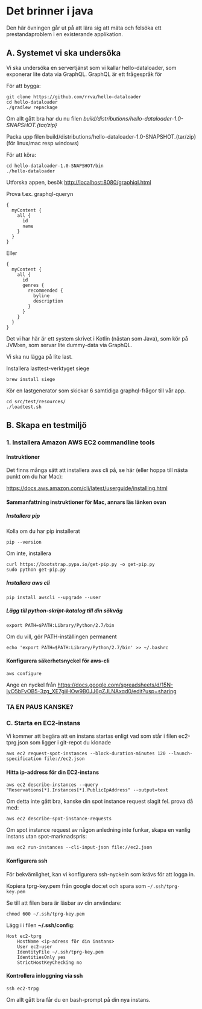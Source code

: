 # Det brinner i java

Den här övningen går ut på att lära sig att mäta och felsöka ett prestandaproblem i en existerande applikation.

## A. Systemet vi ska undersöka

Vi ska undersöka en servertjänst som vi kallar hello-dataloader, som exponerar lite data via GraphQL. GraphQL är ett frågespråk för 

För att bygga:

	git clone https://github.com/rrva/hello-dataloader
	cd hello-dataloader
	./gradlew repackage
	
Om allt gått bra har du nu filen _build/distributions/hello-dataloader-1.0-SNAPSHOT.{tar/zip}_	 		
	
Packa upp filen build/distributions/hello-dataloader-1.0-SNAPSHOT.{tar/zip} (för linux/mac resp windows)	
	
För att köra:

	cd hello-dataloader-1.0-SNAPSHOT/bin
	./hello-dataloader
	
Utforska appen, besök <http://localhost:8080/graphiql.html>

Prova t.ex. graphql-queryn

```	
{
  myContent {
    all {
      id
      name
    }
  }
}
```

Eller

```
{
  myContent {
    all {
      id
      genres {
        recommended {
          byline
          description
        }
      }
    }
  }
}
```	

Det vi har här är ett system skrivet i Kotlin (nästan som Java), som kör på JVM:en, som servar lite dummy-data via GraphQL.

Vi ska nu lägga på lite last.

Installera lasttest-verktyget siege

	brew install siege

Kör en lastgenerator som skickar 6 samtidiga graphql-frågor till vår app.

	cd src/test/resources/
	./loadtest.sh

## B. Skapa en testmiljö

### 1. Installera Amazon AWS EC2 commandline tools

#### Instruktioner

Det finns många sätt att installera aws cli på, se här (eller hoppa till nästa punkt om du har Mac):

<https://docs.aws.amazon.com/cli/latest/userguide/installing.html>

#### Sammanfattning instruktioner för Mac, annars läs länken ovan

##### Installera pip

Kolla om du har pip installerat

	pip --version
	
Om inte, installera

	curl https://bootstrap.pypa.io/get-pip.py -o get-pip.py
	sudo python get-pip.py

##### Installera aws cli

	pip install awscli --upgrade --user

##### Lägg till python-skript-katalog till din sökväg

	export PATH=$PATH:Library/Python/2.7/bin
	
Om du vill, gör PATH-inställingen permanent

	echo 'export PATH=$PATH:Library/Python/2.7/bin' >> ~/.bashrc
	
	
#### Konfigurera säkerhetsnyckel för aws-cli

	aws configure

Ange en nyckel från <https://docs.google.com/spreadsheets/d/15N-IyO5bFvOB5-3zg_XE7giiHOw9B0JJ6gZJLNAxqd0/edit?usp=sharing>
		
	 		
	

### TA EN PAUS KANSKE?

	 		
### C. Starta en EC2-instans

Vi kommer att begära att en instans startas enligt vad som står i filen ec2-tprg.json som ligger i git-repot du klonade

	aws ec2 request-spot-instances --block-duration-minutes 120 --launch-specification file://ec2.json
	
#### Hitta ip-address för din EC2-instans

	aws ec2 describe-instances --query "Reservations[*].Instances[*].PublicIpAddress" --output=text	
Om detta inte gått bra, kanske din spot instance request slagit fel. prova då med: 

	aws ec2 describe-spot-instance-requests
	
Om spot instance request av någon anledning inte funkar, skapa en vanlig instans utan spot-marknadspris:

	aws ec2 run-instances --cli-input-json file://ec2.json
		
	
#### Konfigurera ssh

För bekvämlighet, kan vi konfigurera ssh-nyckeln som krävs för att logga in.

Kopiera tprg-key.pem från google doc:et och spara som `~/.ssh/tprg-key.pem`
	
Se till att filen bara är läsbar av din användare:
	
	chmod 600 ~/.ssh/tprg-key.pem
	
Lägg i i filen **~/.ssh/config**:	
	
```
Host ec2-tprg
    HostName <ip-adress för din instans>
    User ec2-user
    IdentityFile ~/.ssh/tprg-key.pem
    IdentitiesOnly yes
    StrictHostKeyChecking no
```

#### Kontrollera inloggning via ssh

	ssh ec2-trpg
	
Om allt gått bra får du en bash-prompt på din nya instans.







